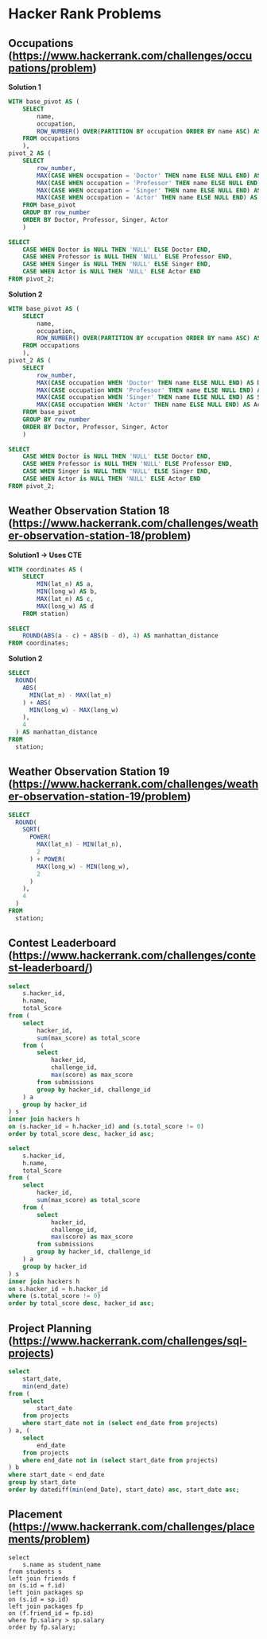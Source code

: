 # Hacker Rank Problems

## Occupations (https://www.hackerrank.com/challenges/occupations/problem)

**Solution 1**

```sql
WITH base_pivot AS (
    SELECT
        name,
        occupation,
        ROW_NUMBER() OVER(PARTITION BY occupation ORDER BY name ASC) AS row_number
    FROM occupations
    ),
pivot_2 AS (
    SELECT
        row_number,
        MAX(CASE WHEN occupation = 'Doctor' THEN name ELSE NULL END) AS Doctor,
        MAX(CASE WHEN occupation = 'Professor' THEN name ELSE NULL END) AS Professor,
        MAX(CASE WHEN occupation = 'Singer' THEN name ELSE NULL END) AS Singer,
        MAX(CASE WHEN occupation = 'Actor' THEN name ELSE NULL END) AS Actor
    FROM base_pivot
    GROUP BY row_number
    ORDER BY Doctor, Professor, Singer, Actor
    )
    
SELECT 
    CASE WHEN Doctor is NULL THEN 'NULL' ELSE Doctor END,
    CASE WHEN Professor is NULL THEN 'NULL' ELSE Professor END,
    CASE WHEN Singer is NULL THEN 'NULL' ELSE Singer END,
    CASE WHEN Actor is NULL THEN 'NULL' ELSE Actor END
FROM pivot_2;
```
**Solution 2**
```sql
WITH base_pivot AS (
    SELECT
        name,
        occupation,
        ROW_NUMBER() OVER(PARTITION BY occupation ORDER BY name ASC) AS row_number
    FROM occupations
    ),
pivot_2 AS (
    SELECT
        row_number,
        MAX(CASE occupation WHEN 'Doctor' THEN name ELSE NULL END) AS Doctor,
        MAX(CASE occupation WHEN 'Professor' THEN name ELSE NULL END) AS Professor,
        MAX(CASE occupation WHEN 'Singer' THEN name ELSE NULL END) AS Singer,
        MAX(CASE occupation WHEN 'Actor' THEN name ELSE NULL END) AS Actor
    FROM base_pivot
    GROUP BY row_number
    ORDER BY Doctor, Professor, Singer, Actor
    )
    
SELECT 
    CASE WHEN Doctor is NULL THEN 'NULL' ELSE Doctor END,
    CASE WHEN Professor is NULL THEN 'NULL' ELSE Professor END,
    CASE WHEN Singer is NULL THEN 'NULL' ELSE Singer END,
    CASE WHEN Actor is NULL THEN 'NULL' ELSE Actor END
FROM pivot_2;
```

## Weather Observation Station 18 (https://www.hackerrank.com/challenges/weather-observation-station-18/problem)
**Solution1 -> Uses CTE**
```sql
WITH coordinates AS (
    SELECT 
        MIN(lat_n) AS a,
        MIN(long_w) AS b,
        MAX(lat_n) AS c,
        MAX(long_w) AS d
    FROM station)
    
SELECT
    ROUND(ABS(a - c) + ABS(b - d), 4) AS manhattan_distance
FROM coordinates;
```
**Solution 2**
```sql
SELECT 
  ROUND(
    ABS(
      MIN(lat_n) - MAX(lat_n)
    ) + ABS(
      MIN(long_w) - MAX(long_w)
    ), 
    4
  ) AS manhattan_distance 
FROM 
  station;
```

## Weather Observation Station 19 (https://www.hackerrank.com/challenges/weather-observation-station-19/problem)
```sql
SELECT 
  ROUND(
    SQRT(
      POWER(
        MAX(lat_n) - MIN(lat_n), 
        2
      ) + POWER(
        MAX(long_w) - MIN(long_w), 
        2
      )
    ), 
    4
  ) 
FROM 
  station;
```

## Contest Leaderboard (https://www.hackerrank.com/challenges/contest-leaderboard/)
```sql
select
    s.hacker_id,
    h.name,
    total_Score
from (
    select
        hacker_id,
        sum(max_score) as total_score
    from (
        select 
            hacker_id,
            challenge_id,
            max(score) as max_score
        from submissions
        group by hacker_id, challenge_id
    ) a
    group by hacker_id
) s
inner join hackers h
on (s.hacker_id = h.hacker_id) and (s.total_score != 0)
order by total_score desc, hacker_id asc;
```

```sql
select
    s.hacker_id,
    h.name,
    total_Score
from (
    select
        hacker_id,
        sum(max_score) as total_score
    from (
        select 
            hacker_id,
            challenge_id,
            max(score) as max_score
        from submissions
        group by hacker_id, challenge_id
    ) a
    group by hacker_id
) s
inner join hackers h
on s.hacker_id = h.hacker_id
where (s.total_score != 0)
order by total_score desc, hacker_id asc;
```
## Project Planning (https://www.hackerrank.com/challenges/sql-projects)
```sql
select
    start_date,
    min(end_date)
from (
    select
        start_date
    from projects
    where start_date not in (select end_date from projects)
) a, (
    select
        end_date
    from projects
    where end_date not in (select start_date from projects)
) b
where start_date < end_date
group by start_date
order by datediff(min(end_Date), start_date) asc, start_date asc;
```

## Placement (https://www.hackerrank.com/challenges/placements/problem)
```
select
    s.name as student_name
from students s
left join friends f
on (s.id = f.id)
left join packages sp
on (s.id = sp.id)
left join packages fp
on (f.friend_id = fp.id)
where fp.salary > sp.salary
order by fp.salary;
```
